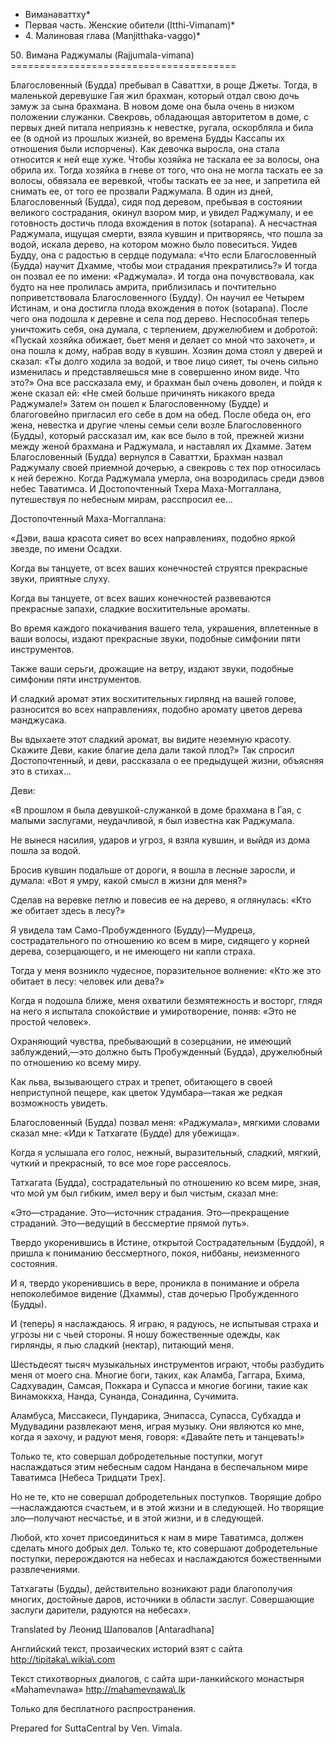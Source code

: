 * Виманаваттху*
* Первая часть\. Женские обители \(Itthi\-Vimanam\)*
* 4\. Малиновая глава \(Manjitthaka\-vaggo\)*

50\. Вимана Раджумалы \(Rajjumala\-vimana\)
\=\=\=\=\=\=\=\=\=\=\=\=\=\=\=\=\=\=\=\=\=\=\=\=\=\=\=\=\=\=\=\=\=\=\=\=\=\=\=

Благословенный \(Будда\) пребывал в Саваттхи, в роще Джеты\. Тогда, в маленькой деревушке Гая жил брахман, который отдал свою дочь замуж за сына брахмана\. В новом доме она была очень в низком положении служанки\. Свекровь, обладающая авторитетом в доме, с первых дней питала неприязнь к невестке, ругала, оскорбляла и била ее \(в одной из прошлых жизней, во времена Будды Кассапы их отношения были испорчены\)\. Как девочка выросла, она стала относится к ней еще хуже\. Чтобы хозяйка не таскала ее за волосы, она обрила их\. Тогда хозяйка в гневе от того, что она не могла таскать ее за волосы, обвязала ее веревкой, чтобы таскать ее за нее, и запретила ей снимать ее, от того ее прозвали Раджумала\. В один из дней, Благословенный \(Будда\), сидя под деревом, пребывая в состоянии великого сострадания, окинул взором мир, и увидел Раджумалу, и ее готовность достичь плода вхождения в поток \(sotapana\)\. А несчастная Раджумала, ищущая смерти, взяла кувшин и притворяясь, что пошла за водой, искала дерево, на котором можно было повеситься\. Уидев Будду, она с радостью в сердце подумала: «Что если Благословенный \(Будда\) научит Дхамме, чтобы мои страдания прекратились?» И тогда он позвал ее по имени: «Раджумала»\. И тогда она почувствовала, как будто на нее пролилась амрита, приблизилась и почтительно поприветствовала Благословенного \(Будду\)\. Он научил ее Четырем Истинам, и она достигла плода вхождения в поток \(sotapana\)\. После чего она подошла к деревне и села под дерево\. Неспособная теперь уничтожить себя, она думала, с терпением, дружелюбием и добротой: «Пускай хозяйка обижает, бьет меня и делает со мной что захочет», и она пошла к дому, набрав воду в кувшин\. Хозяин дома стоял у дверей и сказал: «Ты долго ходила за водой, и твое лицо сияет, ты очень сильно изменилась и представляешься мне в совершенно ином виде\. Что это?» Она все рассказала ему, и брахман был очень доволен, и пойдя к жене сказал ей: «Не смей больше причинять никакого вреда Раджумале\!» Затем он пошел к Благословенному \(Будде\) и благоговейно пригласил его себе в дом на обед\. После обеда он, его жена, невестка и другие члены семьи сели возле Благословенного \(Будды\), который рассказал им, как все было в той, прежней жизни между женой брахмана и Раджумала, и наставлял их Дхамме\. Затем Благословенный \(Будда\) вернулся в Саваттхи, Брахман назвал Раджумалу своей приемной дочерью, а свекровь с тех пор относилась к ней бережно\. Когда Раджумала умерла, она возродилась среди дэвов небес Таватимса\. И Достопочтенный Тхера Маха\-Моггаллана, путешествуя по небесным мирам, расспросил ее…

Достопочтенный Маха\-Моггаллана:

«Дэви, ваша красота сияет во всех направлениях, подобно яркой звезде, по имени Осадхи\.

Когда вы танцуете, от всех ваших конечностей струятся прекрасные звуки, приятные слуху\.

Когда вы танцуете, от всех ваших конечностей развеваются прекрасные запахи, сладкие восхитительные ароматы\.

Во время каждого покачивания вашего тела, украшения, вплетенные в ваши волосы, издают прекрасные звуки, подобные симфонии пяти инструментов\.

Также ваши серьги, дрожащие на ветру, издают звуки, подобные симфонии пяти инструментов\.

И сладкий аромат этих восхитительных гирлянд на вашей голове, разносится во всех направлениях, подобно аромату цветов дерева манджусака\.

Вы вдыхаете этот сладкий аромат, вы видите неземную красоту\. Скажите Деви, какие благие дела дали такой плод?» Так спросил Достопочтенный, и деви, рассказала о ее предыдущей жизни, объясняя это в стихах…

Деви:

«В прошлом я была девушкой\-служанкой в доме брахмана в Гая, с малыми заслугами, неудачливой, я был известна как Раджумала\.

Не вынеся насилия, ударов и угроз, я взяла кувшин, и выйдя из дома пошла за водой\.

Бросив кувшин подальше от дороги, я вошла в лесные заросли, и думала: «Вот я умру, какой смысл в жизни для меня?»

Сделав на веревке петлю и повесив ее на дерево, я оглянулась: «Кто же обитает здесь в лесу?»

Я увидела там Само\-Пробужденного \(Будду\)—Мудреца, сострадательного по отношению ко всем в мире, сидящего у корней дерева, созерцающего, и не имеющего ни капли страха\.

Тогда у меня возникло чудесное, поразительное волнение: «Кто же это обитает в лесу: человек или дева?»

Когда я подошла ближе, меня охватили безмятежность и восторг, глядя на него я испытала спокойствие и умиротворение, поняв: «Это не простой человек»\.

Охраняющий чувства, пребывающий в созерцании, не имеющий заблуждений,—это должно быть Пробужденный \(Будда\), дружелюбный по отношению ко всему миру\.

Как льва, вызывающего страх и трепет, обитающего в своей неприступной пещере, как цветок Удумбара—такая же редкая возможность увидеть\.

Благословенный \(Будда\) позвал меня: «Раджумала», мягкими словами сказал мне: «Иди к Татхагате \(Будде\) для убежища»\.

Когда я услышала его голос, нежный, выразительный, сладкий, мягкий, чуткий и прекрасный, то все мое горе рассеялось\.

Татхагата \(Будда\), сострадательный по отношению ко всем мире, зная, что мой ум был гибким, имел веру и был чистым, сказал мне:

«Это—страдание\. Это—источник страдания\. Это—прекращение страданий\. Это—ведущий в бессмертие прямой путь»\.

Твердо укоренившись в Истине, открытой Сострадательным \(Буддой\), я пришла к пониманию бессмертного, покоя, ниббаны, неизменного состояния\.

И я, твердо укоренившись в вере, проникла в понимание и обрела непоколебимое видение \(Дхаммы\), став дочерью Пробужденного \(Будды\)\.

И \(теперь\) я наслаждаюсь\. Я играю, я радуюсь, не испытывая страха и угрозы ни с чьей стороны\. Я ношу божественные одежды, как гирлянды, я пью сладкий \(нектар\), питающий меня\.

Шестьдесят тысяч музыкальных инструментов играют, чтобы разбудить меня от моего сна\. Многие боги, таких, как Аламба, Гаггара, Бхима, Садхувадин, Самсая, Поккара и Супасса и многие богини, такие как Винамоккха, Нанда, Сунанда, Сонадинна, Сучимита\.

Аламбуса, Миссакеси, Пундарика, Энипасса, Супасса, Субхадда и Мудувадини развлекают меня, играя музыку\. Они являются ко мне, когда я захочу, и радуют меня, говоря: «Давайте петь и танцевать\!»

Только те, кто совершал добродетельные поступки, могут наслаждаться этим небесным садом Нандана в беспечальном мире Таватимса \[Небеса Тридцати Трех\]\.

Но не те, кто не совершал добродетельных поступков\. Творящие добро—наслаждаются счастьем, и в этой жизни и в следующей\. Но творящие зло—получают несчастье, и в этой жизни, и в следующей\.

Любой, кто хочет присоединиться к нам в мире Таватимса, должен сделать много добрых дел\. Только те, кто совершают добродетельные поступки, перерождаются на небесах и наслаждаются божественными развлечениями\.

Татхагаты \(Будды\), действительно возникают ради благополучия многих, достойные даров, источники в области заслуг\. Совершающие заслуги дарители, радуются на небесах»\.

Translated by Леонид Шаповалов \[Antaradhana\]

Английский текст, прозаических историй взят с сайта <http://tipitaka\.wikia\.com>

Текст стихотворных диалогов, с сайта шри\-ланкийского монастыря «Mahamevnawa» <http://mahamevnawa\.lk>

Только для бесплатного распространения\.

Prepared for SuttaCentral by Ven\. Vimala\.